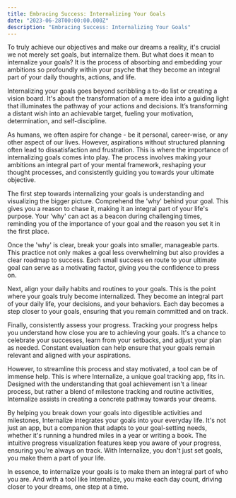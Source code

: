 ```yaml
---
title: Embracing Success: Internalizing Your Goals
date: "2023-06-28T00:00:00.000Z"
description: "Embracing Success: Internalizing Your Goals"
---
```


To truly achieve our objectives and make our dreams a reality, it's crucial we not merely set goals, but internalize them. But what does it mean to internalize your goals? It is the process of absorbing and embedding your ambitions so profoundly within your psyche that they become an integral part of your daily thoughts, actions, and life.

Internalizing your goals goes beyond scribbling a to-do list or creating a vision board. It's about the transformation of a mere idea into a guiding light that illuminates the pathway of your actions and decisions. It’s transforming a distant wish into an achievable target, fueling your motivation, determination, and self-discipline.

As humans, we often aspire for change - be it personal, career-wise, or any other aspect of our lives. However, aspirations without structured planning often lead to dissatisfaction and frustration. This is where the importance of internalizing goals comes into play. The process involves making your ambitions an integral part of your mental framework, reshaping your thought processes, and consistently guiding you towards your ultimate objective.

The first step towards internalizing your goals is understanding and visualizing the bigger picture. Comprehend the 'why' behind your goal. This gives you a reason to chase it, making it an integral part of your life's purpose. Your 'why' can act as a beacon during challenging times, reminding you of the importance of your goal and the reason you set it in the first place.

Once the 'why' is clear, break your goals into smaller, manageable parts. This practice not only makes a goal less overwhelming but also provides a clear roadmap to success. Each small success en route to your ultimate goal can serve as a motivating factor, giving you the confidence to press on.

Next, align your daily habits and routines to your goals. This is the point where your goals truly become internalized. They become an integral part of your daily life, your decisions, and your behaviors. Each day becomes a step closer to your goals, ensuring that you remain committed and on track.

Finally, consistently assess your progress. Tracking your progress helps you understand how close you are to achieving your goals. It's a chance to celebrate your successes, learn from your setbacks, and adjust your plan as needed. Constant evaluation can help ensure that your goals remain relevant and aligned with your aspirations.

However, to streamline this process and stay motivated, a tool can be of immense help. This is where Internalize, a unique goal tracking app, fits in. Designed with the understanding that goal achievement isn't a linear process, but rather a blend of milestone tracking and routine activities, Internalize assists in creating a concrete pathway towards your dreams.

By helping you break down your goals into digestible activities and milestones, Internalize integrates your goals into your everyday life. It's not just an app, but a companion that adapts to your goal-setting needs, whether it's running a hundred miles in a year or writing a book. The intuitive progress visualization features keep you aware of your progress, ensuring you're always on track. With Internalize, you don't just set goals, you make them a part of your life.

In essence, to internalize your goals is to make them an integral part of who you are. And with a tool like Internalize, you make each day count, driving closer to your dreams, one step at a time.
